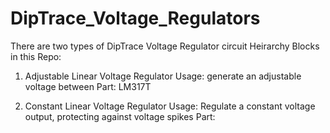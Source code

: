 # DipTrace_Voltage_Regulators

There are two types of DipTrace Voltage Regulator circuit Heirarchy Blocks in this Repo:

1) Adjustable Linear Voltage Regulator
	Usage: generate an adjustable voltage between 
	Part: LM317T

2) Constant Linear Voltage Regulator
	Usage: Regulate a constant voltage output, protecting against voltage spikes
	Part: